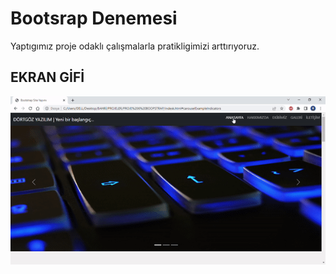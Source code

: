 
<h1>Bootsrap Denemesi</h1>
 Yaptıgımız proje odaklı çalışmalarla
 pratikligimizi arttırıyoruz.

 <h2>EKRAN GİFİ</h2>

 ![](Btsrp.gif)
